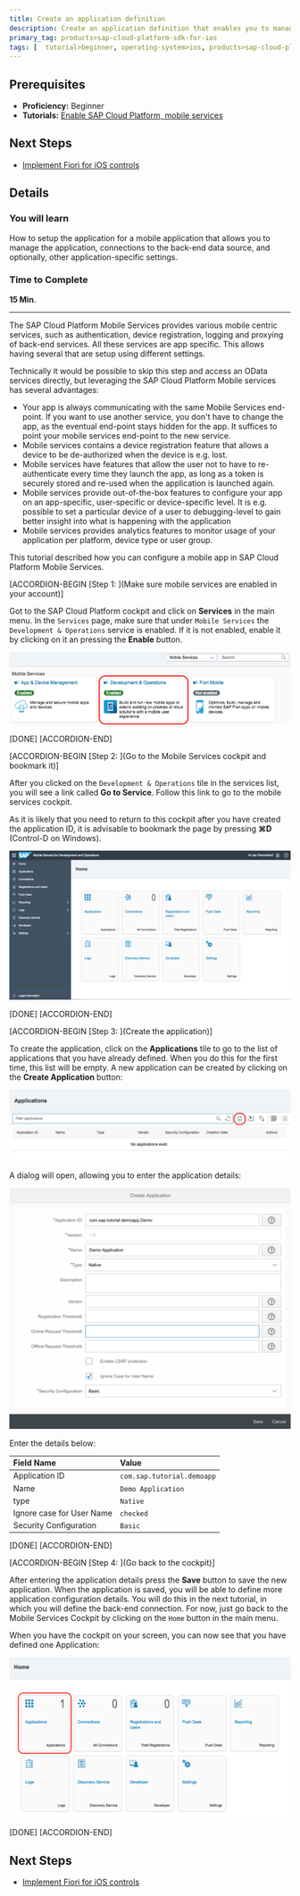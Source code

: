 ```yaml
---
title: Create an application definition
description: Create an application definition that enables you to manage the application. The application definition includes a unique application identifier, connections to the back-end data source, and optionally, other application-specific settings.
primary_tag: products>sap-cloud-platform-sdk-for-ios
tags: [  tutorial>beginner, operating-system>ios, products>sap-cloud-platform, products>sap-cloud-platform-sdk-for-ios ]
---
```

## Prerequisites  
 - **Proficiency:** Beginner
 - **Tutorials:** [Enable SAP Cloud Platform, mobile services](https://go.sap.com/developer/tutorials/fiori-ios-hcpms-setup.html)

## Next Steps
 - [Implement Fiori for iOS controls](https://www.sap.com/developer/tutorials/fiori-ios-hcpms-fioriuikit.html)

## Details
### You will learn  
How to setup the application for a mobile application that allows you to manage the application, connections to the back-end data source, and optionally, other application-specific settings.

### Time to Complete
**15 Min**.

---

The SAP Cloud Platform Mobile Services provides various mobile centric services, such as authentication, device registration, logging and proxying of back-end services. All these services are app specific. This allows having several that are setup using different settings.

Technically it would be possible to skip this step and access an OData services directly, but leveraging the SAP Cloud Platform Mobile services has several advantages:

- Your app is always communicating with the same Mobile Services end-point. If you want to use another service, you don't have to change the app, as the eventual end-point stays hidden for the app. It suffices to point your mobile services end-point to the new service.
- Mobile services contains a device registration feature that allows a device to be de-authorized when the device is e.g. lost.
- Mobile services have features that allow the user not to have to re-authenticate every time they launch the app, as long as a token is securely stored and re-used when the application is launched again.
- Mobile services provide out-of-the-box features to configure your app on an app-specific, user-specific or device-specific level. It is e.g. possible to set a particular device of a user to debugging-level to gain better insight into what is happening with the application
- Mobile services provides analytics features to monitor usage of your application per platform, device type or user group.

This tutorial described how you can configure a mobile app in SAP Cloud Platform Mobile Services.

[ACCORDION-BEGIN [Step 1: ](Make sure mobile services are enabled in your account)]

Got to the SAP Cloud Platform cockpit and click on **Services** in the main menu. In the `Services` page, make sure that under `Mobile Services` the `Development & Operations` service is enabled. If it is not enabled, enable it by clicking on it an pressing the **Enable** button.

![Enable Mobile Services](image-1.png)

[DONE]
[ACCORDION-END]

[ACCORDION-BEGIN [Step 2: ](Go to the Mobile Services cockpit and bookmark it)]

After you clicked on the `Development & Operations` tile in the services list, you will see a link called **Go to Service**. Follow this link to go to the mobile services cockpit.

As it is likely that you need to return to this cockpit after you have created the application ID, it is advisable to bookmark the page by pressing **⌘D** (Control-D on Windows).

![Mobile Services Cockpit](image-2.png)

[DONE]
[ACCORDION-END]

[ACCORDION-BEGIN [Step 3: ](Create the application)]

To create the application, click on the **Applications** tile to go to the list of applications that you have already defined. When you do this for the first time, this list will be empty. A new application can be created by clicking on the **Create Application** button:

![Applications list](image-3.png)

A dialog will open, allowing you to enter the application details:

![Applications details](image-4.png)

Enter the details below:

Field Name                | Value
:-------------            | :-------------
Application ID            | `com.sap.tutorial.demoapp`
Name                      | `Demo Application`
type                      | `Native`
Ignore case for User Name | `checked`
Security Configuration    | `Basic`

[DONE]
[ACCORDION-END]

[ACCORDION-BEGIN [Step 4: ](Go back to the cockpit)]

After entering the application details press the **Save** button to save the new application. When the application is saved, you will be able to define more application configuration details. You will do this in the next tutorial, in which you will define the back-end connection. For now, just go back to the Mobile Services Cockpit by clicking on the `Home` button in the main menu.

When you have the cockpit on your screen, you can now see that you have defined one Application:

![One application in Mobile Services Cockpit](image-5.png)

[DONE]
[ACCORDION-END]

## Next Steps
 - [Implement Fiori for iOS controls](https://www.sap.com/developer/tutorials/fiori-ios-hcpms-fioriuikit.html)
